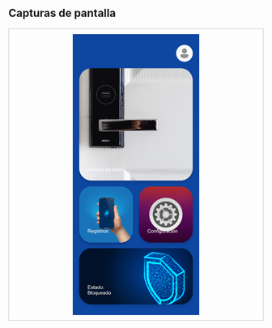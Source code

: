 ## Capturas de pantalla 
<div style="display: flex; justify-content: space-around; margin-bottom: 20px; border: 1px solid #ccc; padding: 10px;">
<img src="ss/menu.png" alt="Texto alternativo 1" width="250">
</div>
